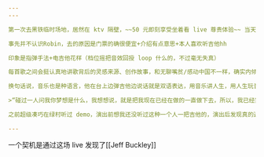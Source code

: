 ```yaml
---
---

第一次去黑铁临时场地，居然在 ktv 隔壁，~~50 元即刻享受坐着看 live 尊贵体验~~ 当天到的人并不多，不过已经习惯了文化沙漠的很多文化活动总是门可罗雀... 于是就给了红沙发可以坐着听。

事先并不认识Robin，去的原因是门票的确很便宜+介绍有点意思+本人喜欢听吉他hh

印象是指弹手法+电吉他花样（档位摇把音效回授 loop 什么的，不过毫无失真）

每首歌之间会挺认真地讲歌背后的灵感来源、创作故事，和无聊嘴贫/感动中国不一样，确实内倾人的真诚有趣。

换句话说，音乐也是种语言，他在台上边弹吉他边说话就是双语表达，用音乐讲人生，用人生玩音乐。这是真自赏。。 

>“碰过一人问我你梦想是什么，我想想说，就是把我现在已经在做的一直做下去，所以，我已经实现梦想了吧。” 

之前超级凑巧在绿村听过 demo，演出前想我还没听过这种一个人一把吉他的，演出后发现真的通过一把吉他听到了一个人啊。

---
```

一个契机是通过这场 live 发现了[[Jeff Buckley]]
